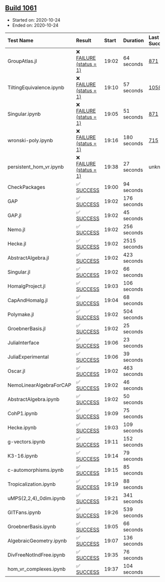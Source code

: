 ## [Build 1061](https://oscarci.mathematik.uni-kl.de/job/oscar-stable/1061/)

* Started on: 2020-10-24
* Ended on: 2020-10-24

| Test Name    | Result | Start | Duration | Last Success | First Failure |
|:-------------|:-------|:------|:---------|:-------------|:--------------|
| GroupAtlas.jl | ❌ [FAILURE (status = 1)](https://oscarci.mathematik.uni-kl.de/job/oscar-stable/1061/artifact/logs/build-1061/GroupAtlas.jl.log) | 19:02 | 64 seconds | [871](https://oscarci.mathematik.uni-kl.de/job/oscar-stable/871/) | [872](https://oscarci.mathematik.uni-kl.de/job/oscar-stable/872/) |
| TiltingEquivalence.ipynb | ❌ [FAILURE (status = 1)](https://oscarci.mathematik.uni-kl.de/job/oscar-stable/1061/artifact/logs/build-1061/TiltingEquivalence.ipynb.log) | 19:10 | 57 seconds | [1058](https://oscarci.mathematik.uni-kl.de/job/oscar-stable/1058/) | [1059](https://oscarci.mathematik.uni-kl.de/job/oscar-stable/1059/) |
| Singular.ipynb | ❌ [FAILURE (status = 1)](https://oscarci.mathematik.uni-kl.de/job/oscar-stable/1061/artifact/logs/build-1061/Singular.ipynb.log) | 19:05 | 51 seconds | [871](https://oscarci.mathematik.uni-kl.de/job/oscar-stable/871/) | [872](https://oscarci.mathematik.uni-kl.de/job/oscar-stable/872/) |
| wronski-poly.ipynb | ❌ [FAILURE (status = 1)](https://oscarci.mathematik.uni-kl.de/job/oscar-stable/1061/artifact/logs/build-1061/wronski-poly.ipynb.log) | 19:16 | 180 seconds | [715](https://oscarci.mathematik.uni-kl.de/job/oscar-stable/715/) | [716](https://oscarci.mathematik.uni-kl.de/job/oscar-stable/716/) |
| persistent_hom_vr.ipynb | ❌ [FAILURE (status = 1)](https://oscarci.mathematik.uni-kl.de/job/oscar-stable/1061/artifact/logs/build-1061/persistent_hom_vr.ipynb.log) | 19:38 | 27 seconds | unknown | unknown |
| CheckPackages | ✅ [SUCCESS](https://oscarci.mathematik.uni-kl.de/job/oscar-stable/1061/artifact/logs/build-1061/CheckPackages.log) | 19:00 | 94 seconds |  |  |
| GAP | ✅ [SUCCESS](https://oscarci.mathematik.uni-kl.de/job/oscar-stable/1061/artifact/logs/build-1061/GAP.log) | 19:02 | 176 seconds |  |  |
| GAP.jl | ✅ [SUCCESS](https://oscarci.mathematik.uni-kl.de/job/oscar-stable/1061/artifact/logs/build-1061/GAP.jl.log) | 19:02 | 45 seconds |  |  |
| Nemo.jl | ✅ [SUCCESS](https://oscarci.mathematik.uni-kl.de/job/oscar-stable/1061/artifact/logs/build-1061/Nemo.jl.log) | 19:02 | 256 seconds |  |  |
| Hecke.jl | ✅ [SUCCESS](https://oscarci.mathematik.uni-kl.de/job/oscar-stable/1061/artifact/logs/build-1061/Hecke.jl.log) | 19:02 | 2515 seconds |  |  |
| AbstractAlgebra.jl | ✅ [SUCCESS](https://oscarci.mathematik.uni-kl.de/job/oscar-stable/1061/artifact/logs/build-1061/AbstractAlgebra.jl.log) | 19:02 | 423 seconds |  |  |
| Singular.jl | ✅ [SUCCESS](https://oscarci.mathematik.uni-kl.de/job/oscar-stable/1061/artifact/logs/build-1061/Singular.jl.log) | 19:02 | 66 seconds |  |  |
| HomalgProject.jl | ✅ [SUCCESS](https://oscarci.mathematik.uni-kl.de/job/oscar-stable/1061/artifact/logs/build-1061/HomalgProject.jl.log) | 19:03 | 106 seconds |  |  |
| CapAndHomalg.jl | ✅ [SUCCESS](https://oscarci.mathematik.uni-kl.de/job/oscar-stable/1061/artifact/logs/build-1061/CapAndHomalg.jl.log) | 19:04 | 68 seconds |  |  |
| Polymake.jl | ✅ [SUCCESS](https://oscarci.mathematik.uni-kl.de/job/oscar-stable/1061/artifact/logs/build-1061/Polymake.jl.log) | 19:02 | 504 seconds |  |  |
| GroebnerBasis.jl | ✅ [SUCCESS](https://oscarci.mathematik.uni-kl.de/job/oscar-stable/1061/artifact/logs/build-1061/GroebnerBasis.jl.log) | 19:02 | 25 seconds |  |  |
| JuliaInterface | ✅ [SUCCESS](https://oscarci.mathematik.uni-kl.de/job/oscar-stable/1061/artifact/logs/build-1061/JuliaInterface.log) | 19:06 | 23 seconds |  |  |
| JuliaExperimental | ✅ [SUCCESS](https://oscarci.mathematik.uni-kl.de/job/oscar-stable/1061/artifact/logs/build-1061/JuliaExperimental.log) | 19:06 | 39 seconds |  |  |
| Oscar.jl | ✅ [SUCCESS](https://oscarci.mathematik.uni-kl.de/job/oscar-stable/1061/artifact/logs/build-1061/Oscar.jl.log) | 19:02 | 463 seconds |  |  |
| NemoLinearAlgebraForCAP | ✅ [SUCCESS](https://oscarci.mathematik.uni-kl.de/job/oscar-stable/1061/artifact/logs/build-1061/NemoLinearAlgebraForCAP.log) | 19:02 | 46 seconds |  |  |
| AbstractAlgebra.ipynb | ✅ [SUCCESS](https://oscarci.mathematik.uni-kl.de/job/oscar-stable/1061/artifact/logs/build-1061/AbstractAlgebra.ipynb.log) | 19:02 | 50 seconds |  |  |
| CohP1.ipynb | ✅ [SUCCESS](https://oscarci.mathematik.uni-kl.de/job/oscar-stable/1061/artifact/logs/build-1061/CohP1.ipynb.log) | 19:09 | 75 seconds |  |  |
| Hecke.ipynb | ✅ [SUCCESS](https://oscarci.mathematik.uni-kl.de/job/oscar-stable/1061/artifact/logs/build-1061/Hecke.ipynb.log) | 19:03 | 109 seconds |  |  |
| g-vectors.ipynb | ✅ [SUCCESS](https://oscarci.mathematik.uni-kl.de/job/oscar-stable/1061/artifact/logs/build-1061/g-vectors.ipynb.log) | 19:11 | 152 seconds |  |  |
| K3-16.ipynb | ✅ [SUCCESS](https://oscarci.mathematik.uni-kl.de/job/oscar-stable/1061/artifact/logs/build-1061/K3-16.ipynb.log) | 19:14 | 79 seconds |  |  |
| c-automorphisms.ipynb | ✅ [SUCCESS](https://oscarci.mathematik.uni-kl.de/job/oscar-stable/1061/artifact/logs/build-1061/c-automorphisms.ipynb.log) | 19:15 | 85 seconds |  |  |
| Tropicalization.ipynb | ✅ [SUCCESS](https://oscarci.mathematik.uni-kl.de/job/oscar-stable/1061/artifact/logs/build-1061/Tropicalization.ipynb.log) | 19:19 | 88 seconds |  |  |
| uMPS(2,2,4)_0dim.ipynb | ✅ [SUCCESS](https://oscarci.mathematik.uni-kl.de/job/oscar-stable/1061/artifact/logs/build-1061/uMPS-2-2-4-_0dim.ipynb.log) | 19:21 | 341 seconds |  |  |
| GITFans.ipynb | ✅ [SUCCESS](https://oscarci.mathematik.uni-kl.de/job/oscar-stable/1061/artifact/logs/build-1061/GITFans.ipynb.log) | 19:26 | 539 seconds |  |  |
| GroebnerBasis.ipynb | ✅ [SUCCESS](https://oscarci.mathematik.uni-kl.de/job/oscar-stable/1061/artifact/logs/build-1061/GroebnerBasis.ipynb.log) | 19:05 | 66 seconds |  |  |
| AlgebraicGeometry.ipynb | ✅ [SUCCESS](https://oscarci.mathematik.uni-kl.de/job/oscar-stable/1061/artifact/logs/build-1061/AlgebraicGeometry.ipynb.log) | 19:07 | 136 seconds |  |  |
| DivFreeNotIndFree.ipynb | ✅ [SUCCESS](https://oscarci.mathematik.uni-kl.de/job/oscar-stable/1061/artifact/logs/build-1061/DivFreeNotIndFree.ipynb.log) | 19:35 | 76 seconds |  |  |
| hom_vr_complexes.ipynb | ✅ [SUCCESS](https://oscarci.mathematik.uni-kl.de/job/oscar-stable/1061/artifact/logs/build-1061/hom_vr_complexes.ipynb.log) | 19:37 | 104 seconds |  |  |
